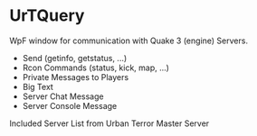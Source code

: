 UrTQuery
========

WpF window for communication with Quake 3 (engine) Servers.

* Send (getinfo, getstatus, ...)
* Rcon Commands (status, kick, map, ...)
* Private Messages to Players
* Big Text
* Server Chat Message
* Server Console Message
    
Included Server List from Urban Terror Master Server
